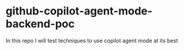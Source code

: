 # github-copilot-agent-mode-backend-poc
In this repo I will test techniques to use copilot agent mode at its best

